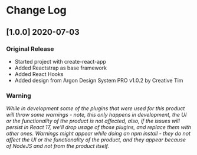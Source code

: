 # Change Log

## [1.0.0] 2020-07-03
### Original Release
- Started project with create-react-app
- Added Reactstrap as base framework
- Added React Hooks
- Added design from Argon Design System PRO v1.0.2 by Creative Tim
### Warning
_While in development some of the plugins that were used for this product will throw some warnings - note, this only happens in development, the UI or the functionality of the product is not affected, also, if the issues will persist in React 17, we'll drop usage of those plugins, and replace them with other ones. Warnings might appear while doing an npm install - they do not affect the UI or the functionality of the product, and they appear because of NodeJS and not from the product itself._
